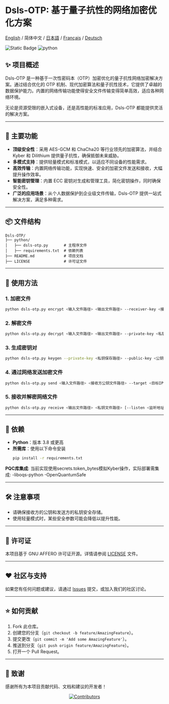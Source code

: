 # Dsls-OTP: 基于量子抗性的网络加密优化方案

[English](README.md) / 简体中文 / [日本語](README_JP.md) / [Français](README_FR.md) / [Deutsch](README_DE.md)

![Static Badge](https://img.shields.io/badge/License_GNU_AFFERO-0?logo=gnu&color=8A2BE2)
<img src="https://img.shields.io/badge/python-3.10 ~ 3.13 -blue.svg" alt="python">

## ✨ 项目概述

Dsls-OTP 是一种基于一次性密码本（OTP）加密优化的量子抗性网络加密解决方案。通过结合优化的 OTP 机制、现代加密算法和量子抗性技术，它提供了卓越的数据保护能力。内置的网络传输功能使得安全文件传输变得简单高效，适应各种网络环境。

无论是资源受限的嵌入式设备，还是高性能的标准应用，Dsls-OTP 都能提供灵活的解决方案。

---

## 🚀 主要功能

- **顶级安全性**：采用 AES-GCM 和 ChaCha20 等行业领先的加密算法，并结合 Kyber 和 Dilithium 提供量子抗性，确保抵御未来威胁。
- **多模式支持**：提供轻量模式和标准模式，以适应不同设备的性能需求。
- **高效传输**：内置网络传输功能，实现快速、安全的加密文件发送和接收，大幅提升操作效率。
- **智能密钥管理**：内置 ECC 密钥对生成和管理工具，简化密钥操作，同时确保安全性。
- **广泛的应用场景**：从个人数据保护到企业级文件传输，Dsls-OTP 提供一站式解决方案，满足多种需求。

---

## 📦 文件结构

```
Dsls-OTP/
├── python/
│   ├── dsls-otp.py       # 主程序文件
│   ├── requirements.txt  # 依赖列表
├── README.md             # 项目文档
├── LICENSE               # 许可证文件
```

---

## 📖 使用方法

### 1. 加密文件
```bash
python dsls-otp.py encrypt <输入文件路径> <输出文件路径> --receiver-key <接收方公钥文件路径> [--lightweight]
```

### 2. 解密文件
```bash
python dsls-otp.py decrypt <输入文件路径> <输出文件路径> --private-key <私钥文件路径> [--password <私钥密码>]
```

### 3. 生成密钥对
```bash
python dsls-otp.py keygen --private-key <私钥保存路径> --public-key <公钥保存路径> [--password <私钥密码>]
```

### 4. 通过网络发送加密文件
```bash
python dsls-otp.py send <输入文件路径> <接收方公钥文件路径> --target <目标IP:端口> [--lightweight]
```

### 5. 接收并解密网络文件
```bash
python dsls-otp.py receive <输出文件路径> <私钥文件路径> [--listen <监听地址:端口>] [--password <私钥密码>]
```

---

## 🔧 依赖

- **Python**：版本 3.8 或更高
- **所需库**：使用以下命令安装
  ```bash
  pip install -r requirements.txt
  ```
**PQC库集成**:
当前实现使用secrets.token_bytes模拟Kyber操作，实际部署需集成:
    -liboqs-python
    -OpenQuantumSafe

---

## 🛠️ 注意事项

- 请确保接收方的公钥和发送方的私钥安全存储。
- 使用轻量模式时，某些安全参数可能会降低以提升性能。

---

## 📜 许可证

本项目基于 GNU AFFERO 许可证开源。详情请参阅 [LICENSE](LICENSE) 文件。

---

## ❤️ 社区与支持

如果您有任何问题或建议，请通过 [Issues](https://github.com/DslsDZC/Dsls-OTP/issues) 提交，或加入我们的社区讨论。

---

## ⭐ 如何贡献

1. Fork 此仓库。
2. 创建您的分支（`git checkout -b feature/AmazingFeature`）。
3. 提交更改（`git commit -m 'Add some AmazingFeature'`）。
4. 推送到分支（`git push origin feature/AmazingFeature`）。
5. 打开一个 Pull Request。

---

## 🌟 致谢

感谢所有为本项目贡献代码、文档和建议的开发者！

<p align="center">
  <a href="https://github.com/DslsDZC/Dsls-OTP/graphs/contributors">
    <img src="https://contrib.rocks/image?repo=DslsDZC/Dsls-OTP" alt="Contributors">
  </a>
</p>
